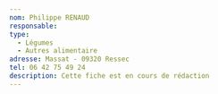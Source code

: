 ```yaml
---
nom: Philippe RENAUD
responsable:
type:
  - Légumes
  - Autres alimentaire
adresse: Massat - 09320 Ressec
tel: 06 42 75 49 24
description: Cette fiche est en cours de rédaction
---
```

